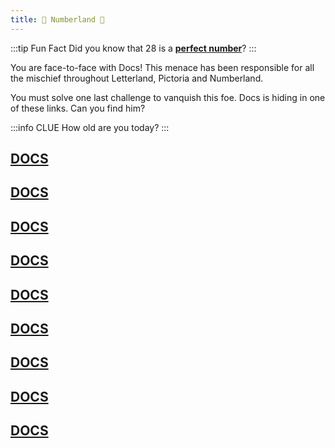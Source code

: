 ```yaml
---
title: 🧮 Numberland 🧮
---
```


:::tip Fun Fact
Did you know that 28 is a [**perfect number**](https://en.wikipedia.org/wiki/Perfect_number)?
:::

You are face-to-face with Docs! This menace has been responsible for all the
mischief throughout Letterland, Pictoria and Numberland.

You must solve one last challenge to vanquish this foe. Docs is hiding in one
of these links. Can you find him?

:::info CLUE
How old are you today?
:::

## [DOCS](28-clue)
## [DOCS](28-clue)
## [DOCS](28-clue)
## [DOCS](28-clue)
## [DOCS](28-clue)
## [DOCS](../boss/0)
## [DOCS](28-clue)
## [DOCS](28-clue)
## [DOCS](28-clue)















